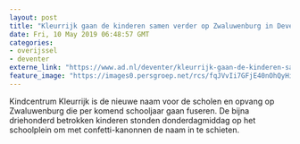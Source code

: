 ```yaml
---
layout: post
title: "Kleurrijk gaan de kinderen samen verder op Zwaluwenburg in Deventer"
date: Fri, 10 May 2019 06:48:57 GMT
categories: 
- overijssel 
- deventer 
externe_link: "https://www.ad.nl/deventer/kleurrijk-gaan-de-kinderen-samen-verder-op-zwaluwenburg-in-deventer~a913b5bd/"
feature_image: "https://images0.persgroep.net/rcs/fqJVvIi7GFjE40nOhQyHi1DMqX0/diocontent/147722435/_fitwidth/400/?appId=21791a8992982cd8da851550a453bd7f&quality=0.7"
---
```


Kindcentrum Kleurrijk is de nieuwe naam voor de scholen en opvang op Zwaluwenburg die per komend schooljaar gaan fuseren. De bijna driehonderd betrokken kinderen stonden donderdagmiddag op het schoolplein om met confetti-kanonnen de naam in te schieten.
